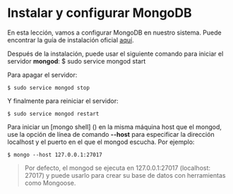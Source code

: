 # Instalar y configurar MongoDB

En esta lección, vamos a configurar MongoDB en nuestro sistema. Puede encontrar la guía de instalación oficial [aquí](https://docs.mongodb.com/manual/installation/).

Después de la instalación, puede usar el siguiente comando para iniciar el servidor **mongod**:
    $ sudo service mongod start 

Para apagar el servidor:
        
    $ sudo service mongod stop 


Y finalmente para reiniciar el servidor:
    
    $ sudo service mongod restart 


Para iniciar un [mongo shell] () en la misma máquina host que el mongod, use la opción de línea de comando **--host** para especificar la dirección localhost y el puerto en el que el mongod escucha. Por ejemplo:

    $ mongo --host 127.0.0.1:27017 

>Por defecto, el mongod se ejecuta en 127.0.0.1:27017 (localhost: 27017) y puede usarlo para crear su base de datos con herramientas como Mongoose.